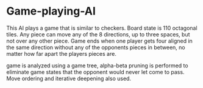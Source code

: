 # Game-playing-AI

This AI plays a game that is similar to checkers. Board state is 110 octagonal tiles. Any piece can move any of the 8 directions,
up to three spaces, but not over any other piece. Game ends when one player gets four aligned in the same direction without any of the
opponents pieces in between, no matter how far apart the players pieces are.

game is analyzed using a game tree, alpha-beta pruning is performed to eliminate game states that the opponent would never let come to pass. Move ordering and iterative deepening also used.

